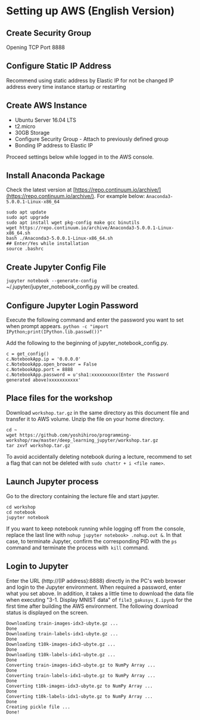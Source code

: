# Setting up AWS (English Version)

## Create Security Group
Opening TCP Port 8888

## Configure Static IP Address
Recommend using static address by Elastic IP for not be changed IP address every time instance startup or restarting

## Create AWS Instance
- Ubuntu Server 16.04 LTS
- t2.micro
- 30GB Storage
- Configure Security Group - Attach to previously defined group
- Bonding IP address to Elastic IP

Proceed settings below while logged in to the AWS console.

## Install Anaconda Package
Check the latest version at [https://repo.continuum.io/archive/](https://repo.continuum.io/archive/). For example below: `Anaconda3-5.0.0.1-Linux-x86_64`

```
sudo apt update
sudo apt upgrade
sudo apt install wget pkg-config make gcc binutils
wget https://repo.continuum.io/archive/Anaconda3-5.0.0.1-Linux-x86_64.sh
bash ./Anaconda3-5.0.0.1-Linux-x86_64.sh
## Enter/Yes while installation
source .bashrc
```

## Create Jupyter Config File
`jupyter notebook --generate-config`  
~/.jupyter/jupyter_notebook_config.py will be created.

## Configure Jupyter Login Password
Execute the following command and enter the password you want to set when prompt appears.
`python -c "import IPython;print(IPython.lib.passwd())"`

Add the following to the beginning of jupyter_notebook_config.py.
```
c = get_config()
c.NotebookApp.ip = '0.0.0.0'
c.NotebookApp.open_browser = False
c.NotebookApp.port = 8888
c.NotebookApp.password = u'sha1:xxxxxxxxxx(Enter the Password generated above)xxxxxxxxxxx'
```

## Place files for the workshop
Download `workshop.tar.gz` in the same directory as this document file and transfer it to AWS volume.
Unzip the file on your home directory.
```
cd ~
wget https://github.com/yoshihiroo/programming-workshop/raw/master/deep_learning_jupyter/workshop.tar.gz
tar zxvf workshop.tar.gz
```
To avoid accidentally deleting notebook during a lecture, recommend to set a flag that can not be deleted with `sudo chattr + i <file name>`.

## Launch Jupyter process
Go to the directory containing the lecture file and start jupyter.
```
cd workshop
cd notebook
jupyter notebook
```

If you want to keep notebook running while logging off from the console, replace the last line with `nohup jupyter notebook> .nohup.out &`. In that case, to terminate Jupyter, confirm the corresponding PID with the `ps` command and terminate the process with` kill` command.

## Login to Jupyter
Enter the URL (http://(IP address):8888) directly in the PC's web browser and login to the Jupyter environment. When required a password, enter what you set above.
In addition, it takes a little time to download the data file when executing "3-1. Display MNIST data" of `file3_gakusyu_E.ipynb` for the first time after building the AWS environment. The following download status is displayed on the screen.
```
Downloading train-images-idx3-ubyte.gz ... 
Done
Downloading train-labels-idx1-ubyte.gz ... 
Done
Downloading t10k-images-idx3-ubyte.gz ... 
Done
Downloading t10k-labels-idx1-ubyte.gz ... 
Done
Converting train-images-idx3-ubyte.gz to NumPy Array ...
Done
Converting train-labels-idx1-ubyte.gz to NumPy Array ...
Done
Converting t10k-images-idx3-ubyte.gz to NumPy Array ...
Done
Converting t10k-labels-idx1-ubyte.gz to NumPy Array ...
Done
Creating pickle file ...
Done!
```
